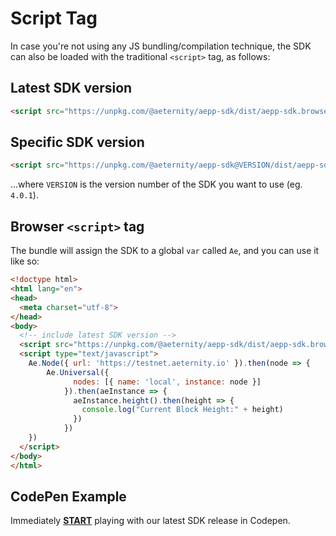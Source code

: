 # Script Tag

In case you're not using any JS bundling/compilation technique, the SDK can also be loaded with the traditional `<script>` tag, as follows:

## Latest SDK version

```html
<script src="https://unpkg.com/@aeternity/aepp-sdk/dist/aepp-sdk.browser-script.js"></script>
```

## Specific SDK version
```html
<script src="https://unpkg.com/@aeternity/aepp-sdk@VERSION/dist/aepp-sdk.browser-script.js"></script>
```
...where `VERSION` is the version number of the SDK you want to use (eg. `4.0.1`).

## Browser `<script>` tag
The bundle will assign the SDK to a global `var` called `Ae`, and you can use it like so:

```html
<!doctype html>
<html lang="en">
<head>
  <meta charset="utf-8">
</head>
<body>
  <!-- include latest SDK version -->
  <script src="https://unpkg.com/@aeternity/aepp-sdk/dist/aepp-sdk.browser-script.js"></script>
  <script type="text/javascript">
    Ae.Node({ url: 'https://testnet.aeternity.io' }).then(node => {
        Ae.Universal({
              nodes: [{ name: 'local', instance: node }]
            }).then(aeInstance => {
              aeInstance.height().then(height => {
                console.log("Current Block Height:" + height)
              })
            })
    })
  </script>
</body>
</html>
```

## CodePen Example
Immediately [**START**](https://codepen.io/ricricucit/pen/JQWRNb) playing with our latest SDK release in Codepen.
